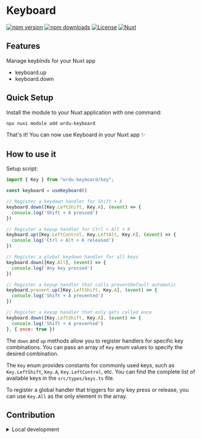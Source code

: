 # Keyboard

[![npm version][npm-version-src]][npm-version-href]
[![npm downloads][npm-downloads-src]][npm-downloads-href]
[![License][license-src]][license-href]
[![Nuxt][nuxt-src]][nuxt-href]

## Features

Manage keybinds for your Nuxt app

- keyboard.up
- keyboard.down

## Quick Setup

Install the module to your Nuxt application with one command:

```bash
npx nuxi module add wrdu-keyboard
```

That's it! You can now use Keyboard in your Nuxt app ✨

## How to use it

Setup script:

```js
import { Key } from "wrdu-keyboard/key";

const keyboard = useKeyboard()

// Register a keydown handler for Shift + A
keyboard.down([Key.LeftShift, Key.A], (event) => {
  console.log('Shift + A pressed')
})

// Register a keyup handler for Ctrl + Alt + K
keyboard.up([Key.LeftControl, Key.LeftAlt, Key.K], (event) => {
  console.log('Ctrl + Alt + K released')
})

// Register a global keydown handler for all keys
keyboard.down([Key.All], (event) => {
  console.log('Any key pressed')
})

// Register a keyup handler that calls preventDefault automatic
keyboard.prevent.up([Key.LeftShift, Key.A], (event) => {
  console.log('Shift + A prevented')
})

// Register a keyup handler that only gets called once
keyboard.down([Key.LeftShift, Key.A], (event) => {
  console.log('Shift + A prevented')
}, { once: true })
```

The `down` and `up` methods allow you to register handlers for specific key combinations. You can pass an array of `Key` enum values to specify the desired combination.

The `Key` enum provides constants for commonly used keys, such as `Key.LeftShift`, `Key.A`, `Key.LeftControl`, etc. You can find the complete list of available keys in the `src/types/keys.ts` file.

To register a global handler that triggers for any key press or release, you can use `Key.All` as the only element in the array.

## Contribution

<details>
  <summary>Local development</summary>
  
  ```bash
  # Install dependencies
  npm install
  
  # Generate type stubs
  npm run dev:prepare
  
  # Develop with the playground
  npm run dev
  
  # Build the playground
  npm run dev:build
  
  # Run ESLint
  npm run lint
  
  # Run Vitest
  npm run test
  npm run test:watch
  
  # Release new version
  npm run release
  ```

</details>


<!-- Badges -->
[npm-version-src]: https://img.shields.io/npm/v/wrdu-keyboard/latest.svg?style=flat&colorA=020420&colorB=00DC82
[npm-version-href]: https://npmjs.com/package/wrdu-keyboard

[npm-downloads-src]: https://img.shields.io/npm/dm/wrdu-keyboard.svg?style=flat&colorA=020420&colorB=00DC82
[npm-downloads-href]: https://npmjs.com/package/wrdu-keyboard

[license-src]: https://img.shields.io/npm/l/wrdu-keyboard.svg?style=flat&colorA=020420&colorB=00DC82
[license-href]: https://npmjs.com/package/wrdu-keyboard

[nuxt-src]: https://img.shields.io/badge/Nuxt-020420?logo=nuxt.js
[nuxt-href]: https://nuxt.com

